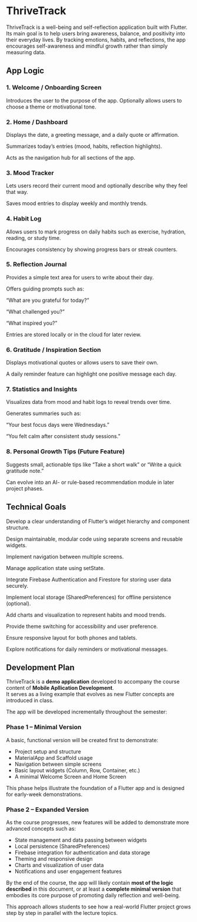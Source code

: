# ThriveTrack

ThriveTrack is a well-being and self-reflection application built with Flutter.
Its main goal is to help users bring awareness, balance, and positivity into their everyday lives.
By tracking emotions, habits, and reflections, the app encourages self-awareness and mindful growth rather than simply measuring data.

## App Logic

### 1. Welcome / Onboarding Screen

Introduces the user to the purpose of the app.
Optionally allows users to choose a theme or motivational tone.


### 2. Home / Dashboard

Displays the date, a greeting message, and a daily quote or affirmation.

Summarizes today’s entries (mood, habits, reflection highlights).

Acts as the navigation hub for all sections of the app.

### 3. Mood Tracker

Lets users record their current mood and optionally describe why they feel that way.

Saves mood entries to display weekly and monthly trends.

### 4. Habit Log

Allows users to mark progress on daily habits such as exercise, hydration, reading, or study time.

Encourages consistency by showing progress bars or streak counters.

### 5. Reflection Journal

Provides a simple text area for users to write about their day.

Offers guiding prompts such as:

“What are you grateful for today?”

“What challenged you?”

“What inspired you?”

Entries are stored locally or in the cloud for later review.

### 6. Gratitude / Inspiration Section

Displays motivational quotes or allows users to save their own.

A daily reminder feature can highlight one positive message each day.

### 7. Statistics and Insights

Visualizes data from mood and habit logs to reveal trends over time.

Generates summaries such as:

“Your best focus days were Wednesdays.”

“You felt calm after consistent study sessions.”

### 8. Personal Growth Tips (Future Feature)

Suggests small, actionable tips like “Take a short walk” or “Write a quick gratitude note.”

Can evolve into an AI- or rule-based recommendation module in later project phases.

## Technical Goals

Develop a clear understanding of Flutter’s widget hierarchy and component structure.

Design maintainable, modular code using separate screens and reusable widgets.

Implement navigation between multiple screens.

Manage application state using setState.

Integrate Firebase Authentication and Firestore for storing user data securely.

Implement local storage (SharedPreferences) for offline persistence (optional).

Add charts and visualization to represent habits and mood trends.

Provide theme switching for accessibility and user preference.

Ensure responsive layout for both phones and tablets.

Explore notifications for daily reminders or motivational messages.

## Development Plan

ThriveTrack is a **demo application** developed to accompany the course content of **Mobile Apllication Development**.  
It serves as a living example that evolves as new Flutter concepts are introduced in class.

The app will be developed incrementally throughout the semester:

### Phase 1 – Minimal Version
A basic, functional version will be created first to demonstrate:
- Project setup and structure  
- MaterialApp and Scaffold usage  
- Navigation between simple screens  
- Basic layout widgets (Column, Row, Container, etc.)  
- A minimal Welcome Screen and Home Screen  

This phase helps illustrate the foundation of a Flutter app and is designed for early-week demonstrations.

### Phase 2 – Expanded Version
As the course progresses, new features will be added to demonstrate more advanced concepts such as:
- State management and data passing between widgets  
- Local persistence (SharedPreferences)  
- Firebase integration for authentication and data storage  
- Theming and responsive design  
- Charts and visualization of user data  
- Notifications and user engagement features  

By the end of the course, the app will likely contain **most of the logic described** in this document, or at least a **complete minimal version** that embodies its core purpose of promoting daily reflection and well-being.

This approach allows students to see how a real-world Flutter project grows step by step in parallel with the lecture topics.




